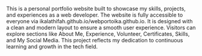 This is a personal portfolio website built to showcase my skills, projects, and experiences as a web developer. 
The website is fully accessible to everyone via ikalathifah.github.io/webportoika.github.io. 
It is designed with a clean and modern layout to ensure a smooth user experience. 
Visitors can explore sections like About Me, Experience, Volunteer, Certificates, Skills, and My Social Media. 
This project reflects my dedication to continuous learning and growth in the tech field. 
